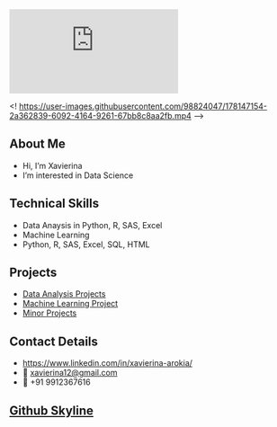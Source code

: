 

<iframe src="https://user-images.githubusercontent.com/98824047/178147154-2a362839-6092-4164-9261-67bb8c8aa2fb.mp4" frameborder="0" allowfullscreen="true"> </iframe>




<! https://user-images.githubusercontent.com/98824047/178147154-2a362839-6092-4164-9261-67bb8c8aa2fb.mp4 -->




## About Me
- Hi, I’m Xavierina
- I’m interested in Data Science

## Technical Skills
- Data Anaysis in Python, R, SAS, Excel
- Machine Learning
- Python, R, SAS, Excel, SQL, HTML

## Projects
- <a href="https://github.com/xavierina12/Data-Analytics/tree/main/Projects/1.%20Data%20Analysis%20Projects"> Data Analysis Projects</a>
- <a href="https://github.com/xavierina12/Zoo-Animal-Classification-Machine-Learning-Project"> Machine Learning Project</a>
- <a href="https://github.com/xavierina12/Data-Analytics/tree/main/Projects/Minor%20Projects"> Minor Projects </a>

## Contact Details
- https://www.linkedin.com/in/xavierina-arokia/
- :e-mail: xavierina12@gmail.com
- :calling: +91 9912367616


## <a href="https://skyline.github.com/xavierina12/2021"> Github Skyline </a>

